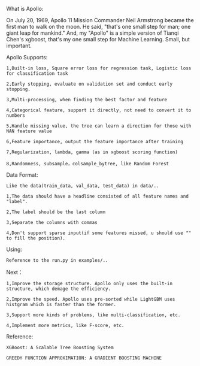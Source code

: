What is Apollo:

On July 20, 1969, Apollo 11 Mission Commander Neil Armstrong became the first man to walk on the moon. He said, "that's one small step for man; one giant leap for mankind." And, my "Apollo" is a simple version of Tianqi Chen's xgboost, that's my one small step for Machine Learning. Small, but important.

Apollo Supports:

    1,Built-in loss, Square error loss for regression task, Logistic loss for classification task
    
    2,Early stopping, evaluate on validation set and conduct early stopping.
    
    3,Multi-processing, when finding the best factor and feature 
    
    4,Categorical feature, support it directly, not need to convert it to numbers
    
    5,Handle missing value, the tree can learn a direction for those with NAN feature value
    
    6,Feature importance, output the feature importance after training
    
    7,Regularization, lambda, gamma (as in xgboost scoring function)
    
    8,Randomness, subsample，colsample_bytree, like Random Forest

Data Format:
    
    Like the data(train_data, val_data, test_data) in data/..
    
    1,The data should have a headline consisted of all feature names and "label".
    
    2,The label should be the last column
    
    3,Separate the columns with commas
    
    4,Don't support sparse input(if some features missed, u should use "" to fill the position).

Using:
    
    Reference to the run.py in examples/..

Next：
    
    1,Improve the storage structure. Apollo only uses the built-in structure, which demage the efficiency.
    
    2,Improve the speed. Apollo uses pre-sorted while LightGBM uses histgram which is faster than the former.
    
    3,Support more kinds of problems, like multi-classification, etc.
    
    4,Implement more metrics, like F-score, etc.

Reference:
    
    XGBoost: A Scalable Tree Boosting System
    
    GREEDY FUNCTION APPROXIMATION: A GRADIENT BOOSTING MACHINE


